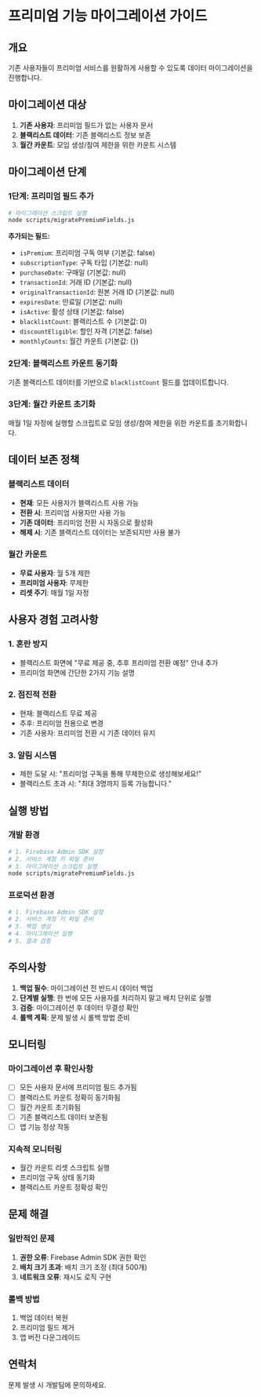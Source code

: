 # 프리미엄 기능 마이그레이션 가이드

## 개요
기존 사용자들이 프리미엄 서비스를 원활하게 사용할 수 있도록 데이터 마이그레이션을 진행합니다.

## 마이그레이션 대상
1. **기존 사용자**: 프리미엄 필드가 없는 사용자 문서
2. **블랙리스트 데이터**: 기존 블랙리스트 정보 보존
3. **월간 카운트**: 모임 생성/참여 제한을 위한 카운트 시스템

## 마이그레이션 단계

### 1단계: 프리미엄 필드 추가
```bash
# 마이그레이션 스크립트 실행
node scripts/migratePremiumFields.js
```

**추가되는 필드:**
- `isPremium`: 프리미엄 구독 여부 (기본값: false)
- `subscriptionType`: 구독 타입 (기본값: null)
- `purchaseDate`: 구매일 (기본값: null)
- `transactionId`: 거래 ID (기본값: null)
- `originalTransactionId`: 원본 거래 ID (기본값: null)
- `expiresDate`: 만료일 (기본값: null)
- `isActive`: 활성 상태 (기본값: false)
- `blacklistCount`: 블랙리스트 수 (기본값: 0)
- `discountEligible`: 할인 자격 (기본값: false)
- `monthlyCounts`: 월간 카운트 (기본값: {})

### 2단계: 블랙리스트 카운트 동기화
기존 블랙리스트 데이터를 기반으로 `blacklistCount` 필드를 업데이트합니다.

### 3단계: 월간 카운트 초기화
매월 1일 자정에 실행할 스크립트로 모임 생성/참여 제한을 위한 카운트를 초기화합니다.

## 데이터 보존 정책

### 블랙리스트 데이터
- **현재**: 모든 사용자가 블랙리스트 사용 가능
- **전환 시**: 프리미엄 사용자만 사용 가능
- **기존 데이터**: 프리미엄 전환 시 자동으로 활성화
- **해제 시**: 기존 블랙리스트 데이터는 보존되지만 사용 불가

### 월간 카운트
- **무료 사용자**: 월 5개 제한
- **프리미엄 사용자**: 무제한
- **리셋 주기**: 매월 1일 자정

## 사용자 경험 고려사항

### 1. 혼란 방지
- 블랙리스트 화면에 "무료 제공 중, 추후 프리미엄 전환 예정" 안내 추가
- 프리미엄 화면에 간단한 2가지 기능 설명

### 2. 점진적 전환
- 현재: 블랙리스트 무료 제공
- 추후: 프리미엄 전용으로 변경
- 기존 사용자: 프리미엄 전환 시 기존 데이터 유지

### 3. 알림 시스템
- 제한 도달 시: "프리미엄 구독을 통해 무제한으로 생성해보세요!"
- 블랙리스트 초과 시: "최대 3명까지 등록 가능합니다."

## 실행 방법

### 개발 환경
```bash
# 1. Firebase Admin SDK 설정
# 2. 서비스 계정 키 파일 준비
# 3. 마이그레이션 스크립트 실행
node scripts/migratePremiumFields.js
```

### 프로덕션 환경
```bash
# 1. Firebase Admin SDK 설정
# 2. 서비스 계정 키 파일 준비
# 3. 백업 생성
# 4. 마이그레이션 실행
# 5. 결과 검증
```

## 주의사항

1. **백업 필수**: 마이그레이션 전 반드시 데이터 백업
2. **단계별 실행**: 한 번에 모든 사용자를 처리하지 말고 배치 단위로 실행
3. **검증**: 마이그레이션 후 데이터 무결성 확인
4. **롤백 계획**: 문제 발생 시 롤백 방법 준비

## 모니터링

### 마이그레이션 후 확인사항
- [ ] 모든 사용자 문서에 프리미엄 필드 추가됨
- [ ] 블랙리스트 카운트 정확히 동기화됨
- [ ] 월간 카운트 초기화됨
- [ ] 기존 블랙리스트 데이터 보존됨
- [ ] 앱 기능 정상 작동

### 지속적 모니터링
- 월간 카운트 리셋 스크립트 실행
- 프리미엄 구독 상태 동기화
- 블랙리스트 카운트 정확성 확인

## 문제 해결

### 일반적인 문제
1. **권한 오류**: Firebase Admin SDK 권한 확인
2. **배치 크기 초과**: 배치 크기 조정 (최대 500개)
3. **네트워크 오류**: 재시도 로직 구현

### 롤백 방법
1. 백업 데이터 복원
2. 프리미엄 필드 제거
3. 앱 버전 다운그레이드

## 연락처
문제 발생 시 개발팀에 문의하세요.
